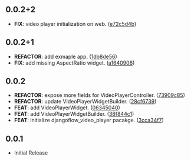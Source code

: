 ## 0.0.2+2

 - **FIX**: video player initialization on web. ([e72c5d4b](https://github.com/djangoflow/flutter-djangoflow/commit/e72c5d4b58b550531f038df82ed5a887a51af273))

## 0.0.2+1

 - **REFACTOR**: add exmaple app. ([1db8de56](https://github.com/djangoflow/flutter-djangoflow/commit/1db8de56925e53013210698338b624d2bf28507c))
 - **FIX**: add missing AspectRatio widget. ([a1640906](https://github.com/djangoflow/flutter-djangoflow/commit/a164090675996c0fa93b18afd449cc482adec642))

## 0.0.2

 - **REFACTOR**: expose more fields for VideoPlayerController. ([73909c85](https://github.com/djangoflow/flutter-djangoflow/commit/73909c8584617c50d2ed727ddab62934ddbfdc7a))
 - **REFACTOR**: update VideoPlayerWidgetBuilder. ([28cf6739](https://github.com/djangoflow/flutter-djangoflow/commit/28cf673998dc2246408704b8009e43821c197b8a))
 - **FEAT**: add VideoPlayerWidget. ([06345040](https://github.com/djangoflow/flutter-djangoflow/commit/063450400be600c281f5c77d5a8ee1ffe765d167))
 - **FEAT**: add VideoPlayerWidgetBuilder. ([38f844c1](https://github.com/djangoflow/flutter-djangoflow/commit/38f844c1a792f7287457a56baba7a51dfbca9b8c))
 - **FEAT**: initialize djangoflow_video_player pacakge. ([3cca34f7](https://github.com/djangoflow/flutter-djangoflow/commit/3cca34f792f84016960b8abbb383cb8d39cf9dfc))

## 0.0.1

- Initial Release
